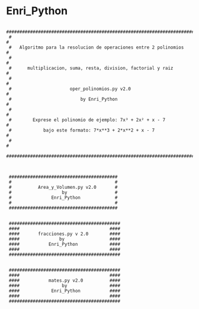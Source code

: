 # Enri_Python
     #######################################################################
     #                                                                     #
     #   Algoritmo para la resolucion de operaciones entre 2 polinomios    #
     #                                                                     #
     #      multiplicacion, suma, resta, division, factorial y raiz        #
     #                                                                     #
     #                      oper_polinomios.py v2.0                        #
     #                          by Enri_Python                             #
     #                                                                     #
     #        Exprese el polinomio de ejemplo: 7x³ + 2x² + x - 7           #
     #            bajo este formato: 7*x**3 + 2*x**2 + x - 7               #
     #                                                                     #
     #######################################################################
     
     
     
     #########################################
     #                                       #
     #          Area_y_Volumen.py v2.0       #
     #                   by                  #
     #               Enri_Python             #
     #                                       #
     #########################################
     
     
     ##########################################
     ####                                  ####
     ####       fracciones.py v 2.0        ####
     ####               by                 ####
     ####           Enri_Python            ####
     ####                                  ####
     ##########################################
     
     
     ##########################################
     ####                                  ####
     ####           mates.py v2.0          ####
     ####                by                ####
     ####            Enri_Python           ####
     ####                                  ####
     ##########################################
